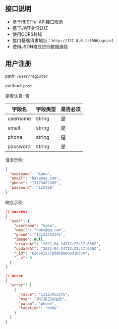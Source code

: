 ## 接口说明

- 基于RESTful API接口规范
- 基于JWT身份认证
- 使用CORS跨域
- 接口基础请求地址：`http://127.0.0.1:3000/api/v1`
- 使用JSON格式进行数据通信

## 用户注册

path: `/user/register`

method: `post`

是否认真: 否

| 字段名      | 字段类型   | 是否必须 |
|----------|--------|------|
| username | string | 是    |
| email    | string | 是    | 
| phone    | string | 是    |
| password | string | 是    |

请求示例:

```json
{
  "username": "kaka",
  "email": "kaka@qq.com",
  "phone": "13123452345",
  "password": "123456"
}
```

响应示例:

```json
// success
{
  "user": {
    "username": "kaka",
    "email": "kaka@qq.com",
    "phone": "13123452345",
    "image": null,
    "createAt": "2022-04-24T12:22:17.636Z",
    "updateAt": "2022-04-24T12:22:17.636Z",
    "_id": "626541937adabde666d16d34",
    "__v": 0
  }
}
```

```json
// error
{
  "error": [
    {
      "value": "13123452345",
      "msg": "手机号已被注册",
      "param": "phone",
      "location": "body"
    }
  ]
}
```

